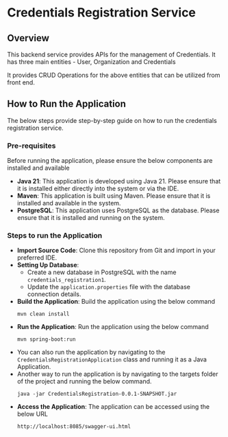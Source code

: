 # Credentials Registration Service

## Overview
This backend service provides APIs for the management of Credentials.
It has three main entities - User, Organization and Credentials

It provides CRUD Operations for the above entities that can be utilized from front end.

## How to Run the Application
The below steps provide step-by-step guide on how to run the credentials registration service.

### Pre-requisites
Before running the application, please ensure the below components are installed and available

- **Java 21**: This application is developed using Java 21. Please ensure that it is installed either directly into the system or via the IDE.
- **Maven**: This application is built using Maven. Please ensure that it is installed and available in the system.
- **PostgreSQL**: This application uses PostgreSQL as the database. Please ensure that it is installed and running on the system.

### Steps to run the Application
- **Import Source Code**: Clone this repository from Git and import in your preferred IDE.
- **Setting Up Database**:
    - Create a new database in PostgreSQL with the name `credentials_registration1`.
    - Update the `application.properties` file with the database connection details.
- **Build the Application**: Build the application using the below command
    ```shell
    mvn clean install
- **Run the Application**: Run the application using the below command
    ```shell
    mvn spring-boot:run
-  You can also run the application by navigating to the `CredentialsRegistrationApplication` class and running it as a Java Application.
-  Another way to run the application is by navigating to the targets folder of the project and running the below command.
    ```shell
    java -jar CredentialsRegistration-0.0.1-SNAPSHOT.jar
- **Access the Application**: The application can be accessed using the below URL
    ```shell
    http://localhost:8085/swagger-ui.html